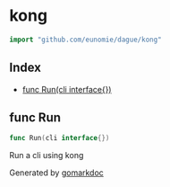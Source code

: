 <!-- gomarkdoc:embed:start -->

<!-- Code generated by gomarkdoc. DO NOT EDIT -->

# kong

```go
import "github.com/eunomie/dague/kong"
```

## Index

- [func Run(cli interface{})](<#func-run>)


## func Run

```go
func Run(cli interface{})
```

Run a cli using kong



Generated by [gomarkdoc](<https://github.com/princjef/gomarkdoc>)


<!-- gomarkdoc:embed:end -->
